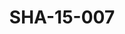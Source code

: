 ---
pid: SHA-15-007
title: SHA-15-007
language: en
collection: Sharhabil Ahmed
original_label: 
rights: Sharhabil Ahmed
location_of_original: Sharhabil Ahmed
photographer_or_studio: 
scanned_from: photograph 12.2 by 16.5
_date: '1962'
location: Ethiopia, Addis Ababa
description: Sharhabil Ahmed Ahmed Mustafa and many other musicians performing in
  national theater
additional_notes: 
permission_display: 'yes'
on_server: 'no'
on_website: 'no'
permalink: "/archive/en/sha-15-007.html"
layout: photo-page
---